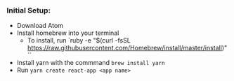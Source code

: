 ### Initial Setup:

- Download Atom
- Install homebrew into your terminal
  - To install, run `ruby -e "$(curl -fsSL https://raw.githubusercontent.com/Homebrew/install/master/install)"``
- Install yarn with the commmand `brew install yarn`
- Run `yarn create react-app <app name>`
